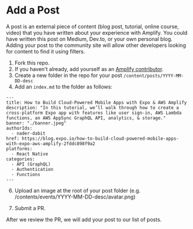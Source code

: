 # Add a Post

A post is an external piece of content (blog post, tutorial, online course, video) that you have written about your experience with Amplify. You could have written this post on Medium, Dev.to, or your own personal blog. Adding your post to the community site will allow other developers looking for content to find it using filters. 

1. Fork this repo.
2. If you haven't already, add yourself as an [Amplify contributor](https://github.com/aws-amplify/community/blob/master/content/contributors/README.md).
3. Create a new folder in the repo for your post `/content/posts/YYYY-MM-DD-desc` 
4. Add an `index.md` to the folder as follows:

```
---
title: How to Build Cloud-Powered Mobile Apps with Expo & AWS Amplify
description: "In this tutorial, we’ll walk through how to create a cross-platform Expo app with features like user sign-in, AWS Lambda functions, an AWS AppSync GraphQL API, analytics, & storage."
banner: "./banner.jpeg"
authorIds:
  - nader-dabit
href: https://blog.expo.io/how-to-build-cloud-powered-mobile-apps-with-expo-aws-amplify-2fddc898f9a2
platforms:
  - React Native
categories:
  - API (GraphQL)
  - Authentication
  - Functions
---
```
6. Upload an image at the root of your post folder (e.g. /contents/events/YYYY-MM-DD-desc/avatar.png) 

7. Submit a PR.

After we review the PR, we will add your post to our list of posts.
